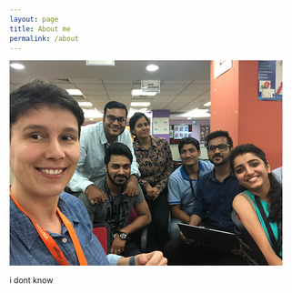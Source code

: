 ```yaml
---
layout: page
title: About me
permalink: /about
---
```


![Bandal](/assets/india_team.jpg)

i dont know

